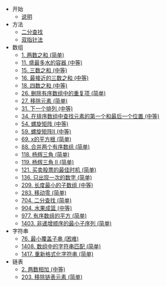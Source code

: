 * 开始
  * [说明](README.md)
* 方法
  * [二分查找](docs/methods/binary-search.md)
  * [双指针法](docs/methods/double-pointer.md)
* 数组
  * [1. 两数之和 (简单)](docs/array/0001.two-sum.md)
  * [11. 盛最多水的容器 (中等)](docs/array/0011.container-with-most-water.md)
  * [15. 三数之和 (中等)](docs/array/0015.3sum.md)
  * [16. 最接近的三数之和 (中等)](docs/array/0016.3sum-closest.md)
  * [18. 四数之和 (中等)](docs/array/0018.4sum.md)
  * [26. 删除有序数组中的重复项 (简单)](docs/array/0026.remove-duplicates-from-sorted-array.md)
  * [27. 移除元素 (简单)](docs/array/0027.remove-element.md)
  * [31. 下一个排列 (中等)](docs/array/0031.next-permutation.md)
  * [34. 在排序数组中查找元素的第一个和最后一个位置 (中等)](docs/array/0034.find-first-and-last-position-of-element-in-sorted-array.md)
  * [54. 螺旋矩阵 (中等)](docs/array/0054.spiral-matrix.md)
  * [59. 螺旋矩阵II (中等)](docs/array/0059.spiral-matrix-ii.md)
  * [69. x的平方根 (简单)](docs/array/0069.sqrtx.md)
  * [88. 合并两个有序数组 (简单)](docs/array/0088.merge-sorted-array.md)
  * [118. 杨辉三角 (简单)](docs/array/0118.pascals-triangle.md)
  * [119. 杨辉三角 II (简单)](docs/array/0119.pascals-triangle-ii.md)
  * [121. 买卖股票的最佳时机 (简单)](docs/array/0121.best-time-to-buy-and-sell-stock.md)
  * [136. 只出现一次的数字 (简单)](docs/array/0136.single-number.md)
  * [209. 长度最小的子数组 (中等)](docs/array/0209.minimum-size-subarray-sum.md)
  * [283. 移动零 (简单)](docs/array/0283.move-zeroes.md)
  * [704. 二分查找 (简单)](docs/array/704.binary-search.md)
  * [904. 水果成篮 (中等)](docs/array/0904.fruit-into-baskets.md)
  * [977. 有序数组的平方 (简单)](docs/array/0977.squares-of-a-sorted-array.md)
  * [1403. 非递增顺序的最小子序列 (简单)](docs/array/1403.minimum-subsequence-in-non-increasing-order.md)
* 字符串
  * [76. 最小覆盖子串 (困难)](docs/string/0076.minimum-window-substring.md)
  * [1408. 数组中的字符串匹配 (简单)](docs/string/1408.string-matching-in-an-array.md)
  * [1417. 重新格式化字符串 (简单)](docs/string/1417.reformat-the-string.md)
* 链表
  * [2. 两数相加 (中等)](docs/linkedList/0002.add-two-numbers.md)
  * [203. 移除链表元素 (简单)](docs/linkedList/0203.remove-linked-list-elements.md)